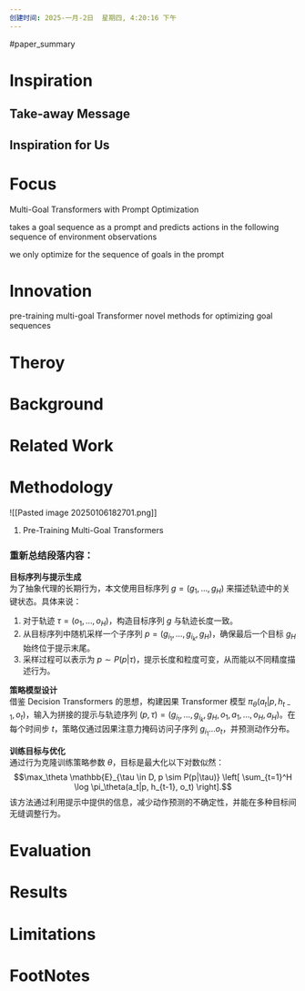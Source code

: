 ```yaml
---
创建时间: 2025-一月-2日  星期四, 4:20:16 下午
---
```

#paper_summary 

# Inspiration


## Take-away Message




## Inspiration for Us





# Focus
Multi-Goal Transformers with Prompt Optimization

takes a goal sequence as a prompt and predicts actions in the following sequence of environment observations

we only optimize for the sequence of goals in the prompt

# Innovation
pre-training multi-goal Transformer
novel methods for optimizing goal sequences

# Theroy



# Background



# Related Work




# Methodology
![[Pasted image 20250106182701.png]]


1. Pre-Training Multi-Goal Transformers
### 重新总结段落内容：

**目标序列与提示生成**  
为了抽象代理的长期行为，本文使用目标序列 $g = (g_1, \dots, g_H)$ 来描述轨迹中的关键状态。具体来说：
1. 对于轨迹 $\tau = (o_1, \dots, o_H)$，构造目标序列 $g$ 与轨迹长度一致。
2. 从目标序列中随机采样一个子序列 $p = (g_{i_1}, \dots, g_{i_k}, g_H)$，确保最后一个目标 $g_H$ 始终位于提示末尾。
3. 采样过程可以表示为 $p \sim P(p|\tau)$，提示长度和粒度可变，从而能以不同精度描述行为。

**策略模型设计**  
借鉴 Decision Transformers 的思想，构建因果 Transformer 模型 $\pi_\theta(a_t|p, h_{t-1}, o_t)$，输入为拼接的提示与轨迹序列 $(p, \tau) = (g_{i_1}, \dots, g_{i_k}, g_H, o_1, a_1, \dots, o_H, a_H)$。在每个时间步 $t$，策略仅通过因果注意力掩码访问子序列 $g_{i_1} \dots o_t$，并预测动作分布。

**训练目标与优化**  
通过行为克隆训练策略参数 $\theta$，目标是最大化以下对数似然：
$$\max_\theta \mathbb{E}_{\tau \in D, p \sim P(p|\tau)} \left[ \sum_{t=1}^H \log \pi_\theta(a_t|p, h_{t-1}, o_t) \right].$$
该方法通过利用提示中提供的信息，减少动作预测的不确定性，并能在多种目标间无缝调整行为。




# Evaluation



# Results



# Limitations


# FootNotes
